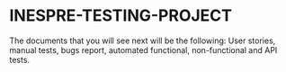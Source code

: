 # INESPRE-TESTING-PROJECT
 The documents that you will see next will be the following: User stories, manual tests, bugs report, automated functional, non-functional and API tests.
